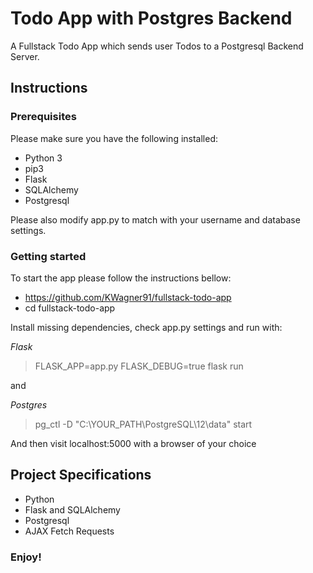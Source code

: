 # Todo App with Postgres Backend

A Fullstack Todo App which sends user Todos to a Postgresql Backend Server. 

## Instructions

### Prerequisites

Please make sure you have the following installed:
* Python 3
* pip3
* Flask
* SQLAlchemy
* Postgresql

Please also modify app.py to match with your username and database settings.

### Getting started

To start the app please follow the instructions bellow:

* https://github.com/KWagner91/fullstack-todo-app
* cd fullstack-todo-app

Install missing dependencies, check app.py settings and run with:

_Flask_

> FLASK_APP=app.py FLASK_DEBUG=true flask run


and

_Postgres_

> pg_ctl -D "C:\YOUR_PATH\PostgreSQL\12\data" start

And then visit localhost:5000 with a browser of your choice


## Project Specifications
- Python
- Flask and SQLAlchemy
- Postgresql
- AJAX Fetch Requests


### Enjoy!
